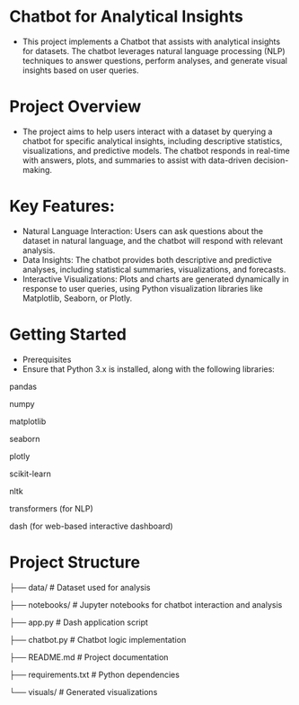 # Chatbot for Analytical Insights

* This project implements a Chatbot that assists with analytical insights for datasets. The chatbot leverages natural language processing (NLP) techniques to answer questions, perform analyses, and generate visual insights based on user queries.

# Project Overview
* The project aims to help users interact with a dataset by querying a chatbot for specific analytical insights, including descriptive statistics, visualizations, and predictive models. The chatbot responds in real-time with answers, plots, and summaries to assist with data-driven decision-making.

# Key Features:
* Natural Language Interaction: Users can ask questions about the dataset in natural language, and the chatbot will respond with relevant analysis.
* Data Insights: The chatbot provides both descriptive and predictive analyses, including statistical summaries, visualizations, and forecasts.
* Interactive Visualizations: Plots and charts are generated dynamically in response to user queries, using Python visualization libraries like Matplotlib, Seaborn, or Plotly.
# Getting Started
* Prerequisites
* Ensure that Python 3.x is installed, along with the following libraries:

pandas

numpy

matplotlib

seaborn

plotly

scikit-learn

nltk

transformers (for NLP)

dash (for web-based interactive dashboard)

# Project Structure

├── data/                  # Dataset used for analysis

├── notebooks/             # Jupyter notebooks for chatbot interaction and analysis

├── app.py                 # Dash application script

├── chatbot.py             # Chatbot logic implementation

├── README.md              # Project documentation

├── requirements.txt       # Python dependencies

└── visuals/               # Generated visualizations


